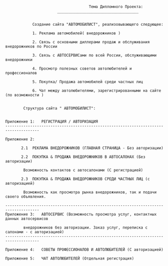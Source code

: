                    					 Тема Дипломного Проекта:
						   ____________________________________
				

				Создание сайта "АВТОМОБИЛИСТ", реализовывающего следующее:
				
				1. Реклама автомобилей( внедорожников )  

				2. Связь с основными диллерами продаж и обслуживания внедорожников по России
			
				3. Связь с АВТОСЕРВИСами по всей России, обслуживающими внедорожники
	
				4. Просмотр полезных советов автолюбителей и профессионалов

				5. Покупка/ Продажа автомобилей среди частных лиц

				6. Чат между автолюбителями, зарегистрированными на сайте (по возможности )
 

			Структура сайта " АВТОМОБИЛИСТ":

	
	Приложение 1:   РЕГИСТРАЦИЯ / АВТОРИЗАЦИЯ
	-------------------------------------------------------------------------------------	
	
	Приложение 2: 

		   2.1  РЕКЛАМА ВНЕДОРОЖНИКОВ (ГЛАВНАЯ СТРАНИЦА - Без авторизации)

		   2.2  ПОКУПКА & ПРОДАЖА ВНЕДОРОЖНИКОВ В АВТОСАЛОНАХ (Без авторизации)

			Возможность контактов с автосалонами (С регистрацией)

		   2.3  ПОКУПКА & ПРОДАЖА ВНЕДОРОЖНИКОВ СРЕДИ ЧАСТНЫХ ЛИЦ (с авторизацией)

			Возможность как просмотра рынка внедорожников, так и подачи своего объявления. 			
			
 	-------------------------------------------------------------------------------------
	Приложение 3:   АВТОСЕРВИС (Возможность просмотра услуг, контактных данных автосервисов

			внедорожников без авторизации. Заказ услуг, переписка с салонами - с авторизацией)
	-------------------------------------------------------------------------------------
	
	Приложение 4:   СОВЕТЫ ПРОФЕССИОНАЛОВ И АВТОЛЮБИТЕЛЕЙ (С авторизацией)

	Приложение 5:   ЧАТ АВТОЛЮБИТЕЛЕЙ (Отдельная регистрация)
